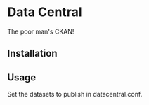 Data Central
============

The poor man's CKAN!

Installation
------------

Usage
-----

Set the datasets to publish in datacentral.conf.

